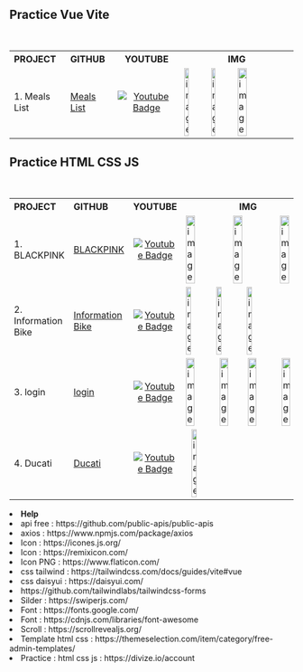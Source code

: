 ##  Practice Vue Vite
<br/>

<table>
  <tr>
    <th style="text-align: left;">PROJECT</th>
    <th style="text-align: left;">GITHUB</th>
    <th style="text-align: center;">YOUTUBE</th>
    <th style="text-align: center; width: 40%; max-width: 400px;">IMG</th>
  </tr>
  <tr>
    <td style="text-align: left;">1. Meals List</td>
    <td><a href="https://github.com/Earfi/Vue_Food_Finish" alt="meals list github">Meals List</a></td>
    <td style="text-align: center;"><div id="badges">
    <a href="#"><img src="https://img.shields.io/badge/YouTube-red?style=for-the-badge&logo=youtube&logoColor=white" alt="Youtube Badge" /></a>
  </div></td>
    <td style="display: flex; align-items: center;">
      <img src="https://github.com/Earfi/Vue_Food_Finish/assets/129359335/b0abb627-cbce-42f3-a945-ce1f4a2a1eaf" alt="image" style="width: 20%; max-width: 100px;">
      <img src="https://github.com/Earfi/Vue_Food_Finish/assets/129359335/90161013-749d-4627-b855-27e1219404b0" alt="image" style="width: 20%; max-width: 100px; margin-left: 10px;">
      <img src="https://github.com/Earfi/Vue_Food_Finish/assets/129359335/bd48ee22-98ce-4d0c-9e5f-a327a5dd1875" alt="image" style="width: 30%; max-width: 100px; margin-left: 10px;">
    </td>
  </tr>

</table>

##  Practice HTML CSS JS
<br/>

<table>
  <tr>
    <th style="text-align: left;">PROJECT</th>
    <th style="text-align: left;">GITHUB</th>
    <th style="text-align: center;">YOUTUBE</th>
    <th style="text-align: center; width: 40%; max-width: 400px;">IMG</th>
  </tr>

<tr>
    <td style="text-align: left;">1. BLACKPINK</td>
    <td><a href="https://github.com/Earfi/html_css_js_practice_blackpink" alt="blackpink Github">BLACKPINK</a></td>
    <td style="text-align: center;"><div id="badges">
    <a href="https://youtu.be/Zw1G42eydko"><img src="https://img.shields.io/badge/YouTube-red?style=for-the-badge&logo=youtube&logoColor=white" alt="Youtube Badge" /></a>
  </div></td>
    <td style="display: flex; align-items: center;">
      <img src="https://github.com/Earfi/Earfi/assets/129359335/3632852d-b546-48cf-9598-94a1a86fa753" alt="image" style="width: 30%; max-width: 100px;">
      <img src="https://github.com/Earfi/Earfi/assets/129359335/ea783c26-b57b-45db-adda-8b9c934edcee" alt="image" style="width: 30%; max-width: 100px; margin-left: 30px;">
      <img src="https://github.com/Earfi/Earfi/assets/129359335/5c6f1e11-5ec4-4219-919c-64c265111913" alt="image" style="width: 30%; max-width: 100px; margin-left: 30px;">
    </td>
  </tr>
  
  <tr>
    <td style="text-align: left;">2. Information Bike</td>
    <td><a href="https://github.com/Earfi/practice_informationBike_html_css_js.git" alt="Information Bike">Information Bike</a></td>
    <td style="text-align: center;"><div id="badges">
    <a href="https://youtu.be/Zw1G42eydko"><img src="https://img.shields.io/badge/YouTube-red?style=for-the-badge&logo=youtube&logoColor=white" alt="Youtube Badge" /></a>
  </div></td>
    <td style="display: flex; align-items: center;">
      <img src="https://github.com/Earfi/practice_informationBike_html_css_js/assets/129359335/a11925bf-f1dc-4784-9f5e-bc8c4ad7769c" alt="image" style="width: 20%; max-width: 100px;">
      <img src="https://github.com/Earfi/practice_informationBike_html_css_js/assets/129359335/248d6520-9263-44c1-ba25-dcdee8960cc4" alt="image" style="width: 20%; max-width: 100px; margin-left: 10px;">
      <img src="https://github.com/Earfi/practice_informationBike_html_css_js/assets/129359335/32d583af-d7fd-44c2-adca-9258fedf77a1" alt="image" style="width: 20%; max-width: 100px; margin-left: 10px;">
    </td>
  </tr>
  
  <tr>
    <td style="text-align: left;">3. login</td>
    <td><a href="https://github.com/Earfi/html_css_js_practice_login" alt="login">login</a></td>
    <td style="text-align: center;"><div id="badges">
    <a href=""><img src="https://img.shields.io/badge/YouTube-red?style=for-the-badge&logo=youtube&logoColor=white" alt="Youtube Badge" /></a>
  </div></td>
   <td style="display: flex; align-items: center;">
      <img src="https://github.com/Earfi/html_css_js_practice_login/assets/129359335/ee3f2fad-c87a-45f2-9f3d-76a2aeb5c117" alt="image" style="width: 30%;">
      <img src="https://github.com/Earfi/html_css_js_practice_login/assets/129359335/bb85e376-e2c6-409f-890d-2099247b592a" alt="image" style="width: 30%; margin-left: 10px;">
      <img src="https://github.com/Earfi/html_css_js_practice_login/assets/129359335/29c0982d-3c21-45ff-975c-a642bac2e038" alt="image" style="width: 30%;">
      <img src="https://github.com/Earfi/html_css_js_practice_login/assets/129359335/e31feaee-d55a-43c9-ae26-ce73f7ad0c15" alt="image" style="width: 30%; margin-left: 10px;">
    </td>
  </tr>
  
  <tr>
    <td style="text-align: left;">4. Ducati</td>
    <td><a href="https://github.com/Earfi/html_css_js_practice_ducati" alt="Ducati">Ducati</a></td>
    <td style="text-align: center;"><div id="badges">
    <a href=""><img src="https://img.shields.io/badge/YouTube-red?style=for-the-badge&logo=youtube&logoColor=white" alt="Youtube Badge" /></a>
  </div></td>
   <td style="display: flex; align-items: center;">
      <img src="https://github.com/Earfi/html_css_js_practice_ducati/assets/129359335/e7b99785-ef28-4f0c-b9ea-de6a551e11b9" alt="image" style="width: 20%; max-width: 100px; margin-left: 10px;">
    </td>
  </tr>
</table>



<li><b>Help</b></li>
<li>api free : https://github.com/public-apis/public-apis</li>
<li>axios : https://www.npmjs.com/package/axios</li>
<li>Icon : https://icones.js.org/</li>
<li>Icon : https://remixicon.com/</li>
<li>Icon PNG : https://www.flaticon.com/</li>
<li>css tailwind : https://tailwindcss.com/docs/guides/vite#vue</li>
<li>css daisyui  : https://daisyui.com/</li>
<li>https://github.com/tailwindlabs/tailwindcss-forms</li>
<li>Silder : https://swiperjs.com/</li>
<li>Font : https://fonts.google.com/</li>
<li>Font : https://cdnjs.com/libraries/font-awesome</li>
<li>Scroll : https://scrollrevealjs.org/</li>
<li>Template html css : https://themeselection.com/item/category/free-admin-templates/</li>
<li>Practice : html css js : https://divize.io/account </li>
